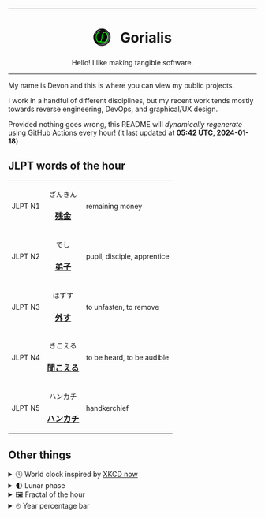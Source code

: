 ***

<h1 align="center">
<sub>
    <img src="readme/resources/avatar.png" height="36">
</sub>
&nbsp;
Gorialis
</h1>
<p align="center">
Hello! I like making tangible software.
</p>

***

My name is Devon and this is where you can view my public projects.

I work in a handful of different disciplines, but my recent work tends mostly towards reverse engineering, DevOps, and graphical/UX design.

Provided nothing goes wrong, this README will *dynamically regenerate* using GitHub Actions every hour! (it last updated at **05:42 UTC, 2024-01-18**)

<h2>JLPT words of the hour</h2>
<table align="center">
    <tr>
        <td>JLPT N1</td>
        <td>
            <p align="center">ざんきん</p>
            <h3 align="center"><b><a href="https://jisho.org/search/%E6%AE%8B%E9%87%91">残金</a></b></h3>
        </td>
        <td>
            <p>remaining money</p>
        </td>
    </tr>
    <tr>
        <td>JLPT N2</td>
        <td>
            <p align="center">でし</p>
            <h3 align="center"><b><a href="https://jisho.org/search/%E5%BC%9F%E5%AD%90">弟子</a></b></h3>
        </td>
        <td>
            <p>pupil,<wbr> disciple,<wbr> apprentice</p>
        </td>
    </tr>
    <tr>
        <td>JLPT N3</td>
        <td>
            <p align="center">はずす</p>
            <h3 align="center"><b><a href="https://jisho.org/search/%E5%A4%96%E3%81%99">外す</a></b></h3>
        </td>
        <td>
            <p>to unfasten,<wbr> to remove</p>
        </td>
    </tr>
    <tr>
        <td>JLPT N4</td>
        <td>
            <p align="center">きこえる</p>
            <h3 align="center"><b><a href="https://jisho.org/search/%E8%81%9E%E3%81%93%E3%81%88%E3%82%8B">聞こえる</a></b></h3>
        </td>
        <td>
            <p>to be heard,<wbr> to be audible</p>
        </td>
    </tr>
    <tr>
        <td>JLPT N5</td>
        <td>
            <p align="center">ハンカチ</p>
            <h3 align="center"><b><a href="https://jisho.org/search/%E3%83%8F%E3%83%B3%E3%82%AB%E3%83%81">ハンカチ</a></b></h3>
        </td>
        <td>
            <p>handkerchief</p>
        </td>
    </tr>
</table>

<h2>Other things</h2>
<details>
<summary>🕔  World clock inspired by <a href="https://xkcd.com/now">XKCD now</a></summary>

> <img src="generated/now.png" width="512">

</details>
<details>
<summary>🌓 Lunar phase</summary>

The moon is approximately 27.09% through its phase (First Quarter).

</details>
<details>
<summary>&#x1f5bc; Fractal of the hour</summary>

> <img src="generated/fractal.png" width="512">

</details>
<details>
<summary>&#x23f2; Year percentage bar</summary>
<pre><code>2024 [▁▁▁▁▁▁▁▁▁▁▁▁▁▁▁▁▁▁▁▁] 4.71%</code></pre>
</details>

